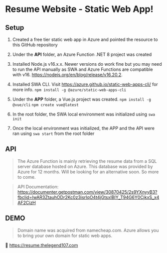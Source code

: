 # Resume Website - Static Web App!
## Setup
1. Created a free tier static web app in Azure and pointed the resource to this GitHub repository
2. Under the **API** folder, an Azure Function .NET 8 project was created
3. Installed Node.js v16.x.x. Newer versions do work fine but you may need to run the API manually as SWA and Azure Functions are compatible with v16. https://nodejs.org/en/blog/release/v16.20.2.
4. Installed SWA CLI. Visit https://azure.github.io/static-web-apps-cli/ for more info.
	`npm install -g @azure/static-web-apps-cli`
5. Under the **APP** folder, a Vue.js project was created.
 	`npm install -g @vue/cli`
	`npm create vue@latest`
	
7. In the root folder, the SWA local environment was initialized using `swa init`
8. Once the local environment was initialized, the APP and the API were ran using `swa start` from the root folder

## API
> The Azure Function is mainly retrieving the resume data from a SQL server database hosted on Azure. This database was provided by Azure for 12 months. Will be looking for an alternative soon. So more to come.


>API Documentation:
>https://documenter.getpostman.com/view/30870425/2s9YXnyyB3?fbclid=IwAR3ZtauhODr2Kc0z3isrIqO4t4jGtsxIBIY_T94G6Y0CjkxS_x4AF2CizH

## DEMO
> Domain name was acquired from namecheap.com. Azure allows you to bring your own domain for static web apps.

🚀 https://resume.thelegend107.com
